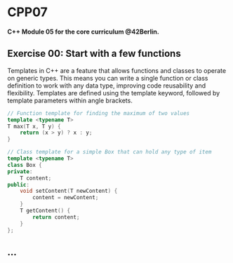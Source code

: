# CPP07
**C++ Module 05 for the core curriculum @42Berlin.**

## Exercise 00: Start with a few functions

Templates in C++ are a feature that allows functions and classes to operate on generic types. This means you can write a single function or class definition to work with any data type, improving code reusability and flexibility. Templates are defined using the template keyword, followed by template parameters within angle brackets.

```cpp
// Function template for finding the maximum of two values
template <typename T>
T max(T x, T y) {
    return (x > y) ? x : y;
}
```

```cpp
// Class template for a simple Box that can hold any type of item
template <typename T>
class Box {
private:
    T content;
public:
    void setContent(T newContent) {
        content = newContent;
    }
    T getContent() {
        return content;
    }
};

```

## ...

